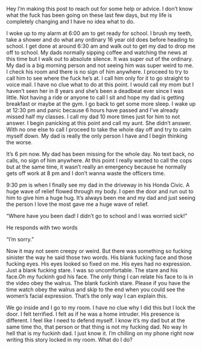 Hey I’m making this post to reach out for some help or advice. I don’t know what the fuck has been going on these last few days, but my life is completely changing and I have no idea what to do.

I woke up to my alarm at 6:00 am to get ready for school. I brush my teeth, take a shower and do what any ordinary 16 year old does before heading to school. I get done at around 6:30 am and walk out to get my dad to drop me off to school.  My dads normally sipping coffee and watching the news at this time but I walk out to absolute silence. It was super out of the ordinary. My dad is a big morning person and not seeing him was super weird to me. I check his room and there is no sign of him anywhere. I proceed to try to call him to see where the fuck he’s at. I call him only for it to go straight to voice mail. I have no clue what to do at this point. I would call my mom but I haven’t seen her in 8 years and she’s been a deadbeat ever since I was little. Not having a ride or anyone to call I sit and hope my dad is getting breakfast or maybe at the gym. I go back to get some more sleep. I wake up at 12:30 pm and panic because 6 hours have passed and I’ve already missed half my classes. I call my dad 10 more times just for him to not answer. I begin panicking at this point and call my aunt. She didn’t answer.  With no one else to call I proceed to take the whole day off and try to calm myself down. My dad is really the only person I have and I begin thinking the worse. 

It’s 6 pm now. My dad has been missing for the whole day. No text back, no calls, no sign of him anywhere. At this point I really wanted to call the cops but at the same time, it wasn’t really an emergency because he normally gets off work at 8 pm and I don’t wanna waste the officers time. 

9:30 pm is when I finally see my dad in the driveway in his Honda Civic. A huge wave of relief flowed through my body. I open the door and run out to him to give him a huge hug. It’s always been me and my dad and just seeing the person I love the most gave me a huge wave of relief.  

“Where have you been dad! I didn’t go to school and I was worried sick!”

He responds with two words

“I’m sorry.”

Now it may not seem creepy or weird. But there was something so fucking sinister the way he said those two words. His blank fucking face and those fucking eyes. His eyes looked so fixed on me. His eyes had no expression. Just a blank fucking stare. I was so uncomfortable. The stare and his face.Oh my fuckinh god his face. The only thing I can relate his face to is in the video obey the walrus. The blank fuckinh stare. Please if you have the time watch obey the walrus and skip to the end when you could see the women’s facial expression. That’s the only way I can explain this. 

We go inside and I go to my room. I have no clue why I did this but I lock the door. I felt terrified. I felt as if he was a home intruder. His presence is different. I feel like I need to defend myself.  I know it’s my dad but at the same time tho, that person or that thing is not my fucking dad. No way In hell that is my fuckinh dad. I just know it.  I’m chilling on my phone right now writing this story locked in my room. What do I do?
